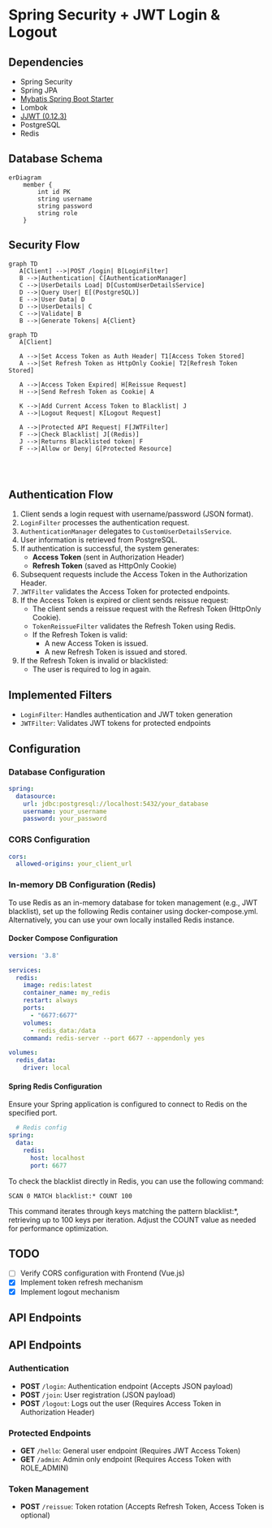 # Spring Security + JWT Login & Logout

## Dependencies

- Spring Security
- Spring JPA
- [Mybatis Spring Boot Starter](https://mvnrepository.com/artifact/org.mybatis.spring.boot/mybatis-spring-boot-starter)
- Lombok
- [JJWT (0.12.3)](https://github.com/jwtk/jjwt)
- PostgreSQL
- Redis

## Database Schema

```mermaid
erDiagram
    member {
        int id PK
        string username
        string password
        string role
    }
```

## Security Flow

```mermaid
graph TD
   A[Client] -->|POST /login| B[LoginFilter]
   B -->|Authentication| C[AuthenticationManager]
   C -->|UserDetails Load| D[CustomUserDetailsService]
   D -->|Query User| E[(PostgreSQL)]
   E -->|User Data| D
   D -->|UserDetails| C
   C -->|Validate| B
   B -->|Generate Tokens| A{Client}
```

```mermaid
graph TD
   A[Client]

   A -->|Set Access Token as Auth Header| T1[Access Token Stored]
   A -->|Set Refresh Token as HttpOnly Cookie| T2[Refresh Token Stored]

   A -->|Access Token Expired| H[Reissue Request]
   H -->|Send Refresh Token as Cookie| A

   K -->|Add Current Access Token to Blacklist| J
   A -->|Logout Request| K[Logout Request]

   A -->|Protected API Request| F[JWTFilter]
   F -->|Check Blacklist| J[(Redis)]
   J -->|Returns Blacklisted token| F
   F -->|Allow or Deny| G[Protected Resource]




```

## Authentication Flow

1. Client sends a login request with username/password (JSON format).
2. `LoginFilter` processes the authentication request.
3. `AuthenticationManager` delegates to `CustomUserDetailsService`.
4. User information is retrieved from PostgreSQL.
5. If authentication is successful, the system generates:
    - **Access Token** (sent in Authorization Header)
    - **Refresh Token** (saved as HttpOnly Cookie)
6. Subsequent requests include the Access Token in the Authorization Header.
7. `JWTFilter` validates the Access Token for protected endpoints.
8. If the Access Token is expired or client sends reissue request:
    - The client sends a reissue request with the Refresh Token (HttpOnly Cookie).
    - `TokenReissueFilter` validates the Refresh Token using Redis.
    - If the Refresh Token is valid:
        - A new Access Token is issued.
        - A new Refresh Token is issued and stored.
9. If the Refresh Token is invalid or blacklisted:
   - The user is required to log in again.


## Implemented Filters

- `LoginFilter`: Handles authentication and JWT token generation
- `JWTFilter`: Validates JWT tokens for protected endpoints

## Configuration

### Database Configuration
```yaml
spring:
  datasource:
    url: jdbc:postgresql://localhost:5432/your_database
    username: your_username
    password: your_password
```

### CORS Configuration
```yaml
cors:
  allowed-origins: your_client_url
```

### In-memory DB Configuration (Redis)

To use Redis as an in-memory database for token management (e.g., JWT blacklist), set up the following Redis container using docker-compose.yml.
Alternatively, you can use your own locally installed Redis instance.

#### Docker Compose Configuration
```yaml
version: '3.8'

services:
  redis:
    image: redis:latest
    container_name: my_redis
    restart: always
    ports:
      - "6677:6677"
    volumes:
      - redis_data:/data
    command: redis-server --port 6677 --appendonly yes

volumes:
  redis_data:
    driver: local
```

#### Spring Redis Configuration

Ensure your Spring application is configured to connect to Redis on the specified port.

```yml
  # Redis config
spring:
  data:
    redis:
      host: localhost
      port: 6677
```

To check the blacklist directly in Redis, you can use the following command:

```redis
SCAN 0 MATCH blacklist:* COUNT 100
```
This command iterates through keys matching the pattern blacklist:*, retrieving up to 100 keys per iteration. Adjust the COUNT value as needed for performance optimization.

## TODO

- [ ] Verify CORS configuration with Frontend (Vue.js)
- [x] Implement token refresh mechanism
- [x] Implement logout mechanism

## API Endpoints

## API Endpoints

### Authentication
- **POST** `/login`: Authentication endpoint (Accepts JSON payload)
- **POST** `/join`: User registration (JSON payload)
- **POST** `/logout`: Logs out the user (Requires Access Token in Authorization Header)

### Protected Endpoints
- **GET** `/hello`: General user endpoint (Requires JWT Access Token)
- **GET** `/admin`: Admin only endpoint (Requires Access Token with ROLE_ADMIN)

### Token Management
- **POST** `/reissue`: Token rotation (Accepts Refresh Token, Access Token is optional)
